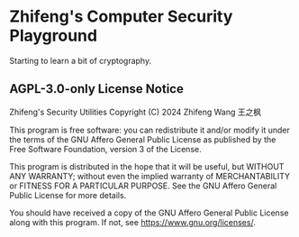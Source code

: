 # Zhifeng's Computer Security Playground

Starting to learn a bit of cryptography.

## AGPL-3.0-only License Notice

Zhifeng's Security Utilities
Copyright (C) 2024 Zhifeng Wang 王之枫

This program is free software: you can redistribute it and/or modify
it under the terms of the GNU Affero General Public License as published
by the Free Software Foundation, version 3 of the License.

This program is distributed in the hope that it will be useful,
but WITHOUT ANY WARRANTY; without even the implied warranty of
MERCHANTABILITY or FITNESS FOR A PARTICULAR PURPOSE. See the
GNU Affero General Public License for more details.

You should have received a copy of the GNU Affero General Public License
along with this program. If not, see <https://www.gnu.org/licenses/>.
